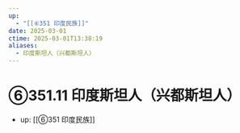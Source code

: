 ```yaml
---
up:
  - "[[⑥351 印度民族]]"
date: 2025-03-01
ctime: 2025-03-01T13:38:19
aliases:
  - 印度斯坦人（兴都斯坦人）
---
```


# ⑥351.11 印度斯坦人（兴都斯坦人）

- up: [[⑥351 印度民族]]
